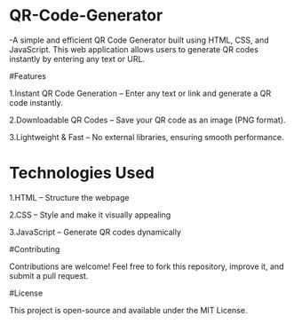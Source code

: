 # QR-Code-Generator
-A simple and efficient QR Code Generator built using HTML, CSS, and JavaScript. This web application allows users to generate QR codes instantly by entering any text or URL.

#Features

1.Instant QR Code Generation – Enter any text or link and generate a QR code instantly.

2.Downloadable QR Codes – Save your QR code as an image (PNG format).

3.Lightweight & Fast – No external libraries, ensuring smooth performance.

# Technologies Used

1.HTML – Structure the webpage

2.CSS – Style and make it visually appealing

3.JavaScript – Generate QR codes dynamically


#Contributing

Contributions are welcome! Feel free to fork this repository, improve it, and submit a pull request.


#License

This project is open-source and available under the MIT License.




